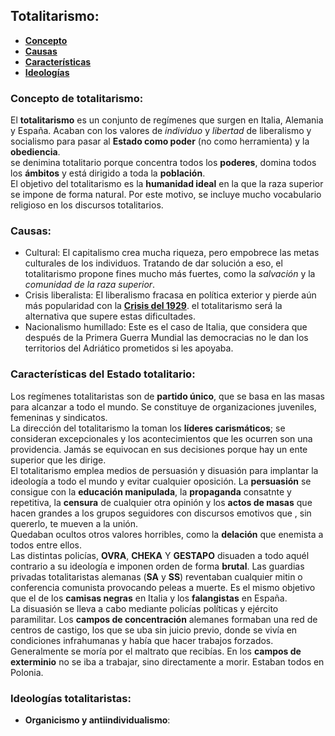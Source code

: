 ## Totalitarismo:  
  * [**Concepto**](#concepto-de-totalitarismo)  
  * [**Causas**](#causas)  
  * [**Características**](#características-del-estado-totalitario)  
  * [**Ideologías**](#ideologías-totalitaristas)  

### Concepto de totalitarismo:  
El **totalitarismo** es un conjunto de regímenes que surgen en Italia, Alemania y España. Acaban con los valores de *individuo* y *libertad* de liberalismo y socialismo para pasar al **Estado como poder** (no como herramienta) y la **obediencia**.  
se denimina totalitario porque concentra todos los **poderes**, domina todos los **ámbitos** y está dirigido a toda la **población**.  
El objetivo del totalitarismo es la **humanidad ideal** en la que la raza superior se impone de forma natural. Por este motivo, se incluye mucho vocabulario religioso en los discursos totalitarios.  

### Causas:  
  * Cultural: El capitalismo crea mucha riqueza, pero empobrece las metas culturales de los individuos. Tratando de dar solución a eso, el totalitarismo propone fines mucho más fuertes, como la *salvación* y la *comunidad de la raza superior*.  
  * Crisis liberalista: El liberalismo fracasa en política exterior y pierde aún más popularidad con la [**Crisis del 1929**](./Entreguerras/Crisis%20del%201929.md#crisis-del-1929). el totalitarismo será la alternativa que supere estas dificultades.  
  * Nacionalismo humillado: Este es el caso de Italia, que considera que después de la Primera Guerra Mundial las democracias no le dan los territorios del Adriático prometidos si les apoyaba.  

### Características del Estado totalitario:  
Los regímenes totalitaristas son de **partido único**, que se basa en las masas para alcanzar a todo el mundo. Se constituye de organizaciones juveniles, femeninas y sindicatos.  
La dirección del totalitarismo la toman los **líderes carismáticos**; se consideran excepcionales y los acontecimientos que les ocurren son una providencia. Jamás se equivocan en sus decisiones porque hay un ente superior que les dirige.  
El totalitarismo emplea medios de persuasión y disuasión para implantar la ideología a todo el mundo y evitar cualquier oposición. La **persuasión** se consigue con la **educación manipulada**, la **propaganda** consatnte y repetitiva, la **censura** de cualquier otra opinión y los **actos de masas** que hacen grandes a los grupos seguidores con discursos emotivos que , sin quererlo, te mueven a la unión.  
Quedaban ocultos otros valores horribles, como la **delación** que enemista a todos entre ellos.  
Las distintas policías, **OVRA**, **CHEKA** Y **GESTAPO** disuaden a todo aquél contrario a su ideología e imponen orden de forma **brutal**. Las guardias privadas totalitaristas alemanas (**SA** y **SS**) reventaban cualquier mitin o conferencia comunista provocando peleas a muerte. Es el mismo objetivo que el de los **camisas negras** en Italia y los **falangistas** en España.  
La disuasión se lleva a cabo mediante policías políticas y ejército paramilitar. 
Los **campos de concentración** alemanes formaban una red de centros de castigo, los que se uba sin juicio previo, donde se vivía en condiciones infrahumanas y había que hacer trabajos forzados. Generalmente se moría por el maltrato que recibías. En los **campos de exterminio** no se iba a trabajar, sino directamente a morir. Estaban todos en Polonia.  

### Ideologías totalitaristas:  
  * **Organicismo y antiindividualismo**:
